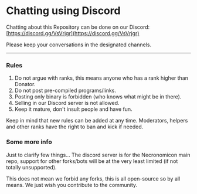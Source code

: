 # Chatting using Discord

Chatting about this Repository can be done on our Discord: [https://discord.gg/VsVrjgr](https://discord.gg/VsVrjgr)

Please keep your conversations in the designated channels.

***
### Rules
1. Do not argue with ranks, this means anyone who has a rank higher than Donator.
2. Do not post pre-compiled programs/links.
3. Posting only binary is forbidden (who knows what might be in there).
4. Selling in our Discord server is not allowed.
5. Keep it mature, don't insult people and have fun.

Keep in mind that new rules can be added at any time. Moderators, helpers and other ranks have the right to ban and kick if needed.

### Some more info
Just to clarify few things... The discord server is for the Necronomicon main repo, support for other forks/bots will be at the very least limited (if not totally unsupported).

This does not mean we forbid any forks, this is all open-source so by all means. We just wish you contribute to the community.
